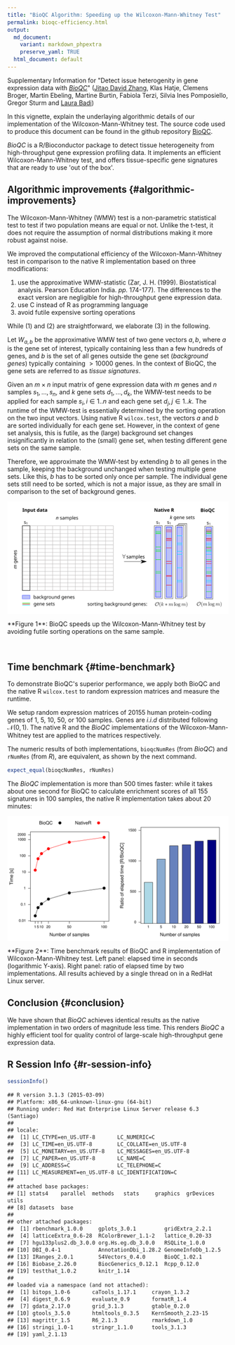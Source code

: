 ```yaml
---
title: "BioQC Algorithm: Speeding up the Wilcoxon-Mann-Whitney Test"
permalink: bioqc-efficiency.html
output: 
  md_document:
    variant: markdown_phpextra
    preserve_yaml: TRUE
  html_document: default
---
```


Supplementary Information for "Detect issue heterogenity in gene
expression data with [*BioQC*](https://github.com/Accio/BioQC)" ([Jitao
David Zhang](mailto:jitao_david.zhang@roche.com), Klas Hatje, Clemens
Broger, Martin Ebeling, Martine Burtin, Fabiola Terzi, Silvia Ines
Pomposiello, Gregor Sturm and [Laura Badi](laura.badi@roche.com))

In this vignette, explain the underlaying algorithmic details of our
implementation of the Wilcoxon-Mann-Whitney test. The source code used
to produce this document can be found in the github repository
[BioQC](https://github.com/Accio/BioQC/vignettes).

*BioQC* is a R/Bioconductor package to detect tissue heterogeneity from
high-throughput gene expression profiling data. It implements an
efficient Wilcoxon-Mann-Whitney test, and offers tissue-specific gene
signatures that are ready to use 'out of the box'.

Algorithmic improvements {#algorithmic-improvements}
------------------------

The Wilcoxon-Mann-Whitney (WMW) test is a non-parametric statistical
test to test if two population means are equal or not. Unlike the
t-test, it does not require the assumption of normal distributions
making it more robust against noise.

We improved the computational efficiency of the Wilcoxon-Mann-Whitney
test in comparison to the native R implementation based on three
modifications:

1.  use the approximative WMW-statistic (Zar, J. H. (1999).
    Biostatistical analysis. Pearson Education India. *pp.* 174-177).
    The differences to the exact version are negligible for
    high-throughput gene expression data.
2.  use C instead of R as programming language
3.  avoid futile expensive sorting operations

While (1) and (2) are straightforward, we elaborate (3) in the
following.

Let *W*<sub>*a*, *b*</sub> be the approximative WMW test of two gene
vectors *a*, *b*, where *a* is the gene set of interest, typically
containing less than a few hundreds of genes, and *b* is the set of all
genes outside the gene set (*background genes*) typically containing
 \> 10000 genes. In the context of BioQC, the gene sets are referred to
as *tissue signatures*.

Given an *m* × *n* input matrix of gene expression data with *m* genes
and *n* samples *s*<sub>1</sub>, …, *s*<sub>*n*</sub>, and *k* gene sets
*d*<sub>1</sub>, …, *d*<sub>*k*</sub>, the WMW-test needs to be applied
for each sample *s*<sub>*i*</sub>, *i* ∈ 1..*n* and each gene set
*d*<sub>*j*</sub>, *j* ∈ 1..*k*. The runtime of the WMW-test is
essentially determined by the sorting operation on the two input
vectors. Using native R `wilcox.test`, the vectors *a* and *b* are
sorted individually for each gene set. However, in the context of gene
set analysis, this is futile, as the (large) background set changes
insignificantly in relation to the (small) gene set, when testing
different gene sets on the same sample.

Therefore, we approximate the WMW-test by extending *b* to all genes in
the sample, keeping the background unchanged when testing multiple gene
sets. Like this, *b* has to be sorted only once per sample. The
individual gene sets still need to be sorted, which is not a major
issue, as they are small in comparison to the set of background genes.

<img src="pages/bioqc/bioqc-efficiency_files/wmw-speedup.svg" style="display:block; margin: auto" alt="bioqc speedup" />
<p markdown="1" class="caption">
**Figure 1**: BioQC speeds up the Wilcoxon-Mann-Whitney test by avoiding
futile sorting operations on the same sample.
</p>
 

Time benchmark {#time-benchmark}
--------------

To demonstrate BioQC's superior performance, we apply both BioQC and the
native R `wilcox.test` to random expression matrices and measure the
runtime.

We setup random expression matrices of 20155 human protein-coding genes
of 1, 5, 10, 50, or 100 samples. Genes are *i*.*i*.*d* distributed
following 𝒩(0, 1). The native R and the *BioQC* implementations of the
Wilcoxon-Mann-Whitney test are applied to the matrices respectively.

The numeric results of both implementations, `bioqcNumRes` (from
*BioQC*) and `rNumRes` (from *R*), are equivalent, as shown by the next
command.

~~~~ r
expect_equal(bioqcNumRes, rNumRes)
~~~~

The *BioQC* implementation is more than 500 times faster: while it takes
about one second for BioQC to calculate enrichment scores of all 155
signatures in 100 samples, the native R implementation takes about 20
minutes:

<img src="pages/bioqc/bioqc-efficiency_files/figure-markdown_phpextra/time_benchmark_vis-1.svg" alt="**Figure 2**: Time benchmark results of BioQC and R implementation of Wilcoxon-Mann-Whitney test. Left panel: elapsed time in seconds (logarithmic Y-axis). Right panel: ratio of elapsed time by two implementations. All results achieved by a single thread on in a RedHat Linux server." style="display:block; margin: auto" />
<p markdown="1" class="caption">
**Figure 2**: Time benchmark results of BioQC and R implementation of
Wilcoxon-Mann-Whitney test. Left panel: elapsed time in seconds
(logarithmic Y-axis). Right panel: ratio of elapsed time by two
implementations. All results achieved by a single thread on in a RedHat
Linux server.
</p>

Conclusion {#conclusion}
----------

We have shown that *BioQC* achieves identical results as the native
implementation in two orders of magnitude less time. This renders
*BioQC* a highly efficient tool for quality control of large-scale
high-throughput gene expression data.

R Session Info {#r-session-info}
--------------

~~~~ r
sessionInfo()
~~~~

    ## R version 3.1.3 (2015-03-09)
    ## Platform: x86_64-unknown-linux-gnu (64-bit)
    ## Running under: Red Hat Enterprise Linux Server release 6.3 (Santiago)
    ## 
    ## locale:
    ##  [1] LC_CTYPE=en_US.UTF-8       LC_NUMERIC=C              
    ##  [3] LC_TIME=en_US.UTF-8        LC_COLLATE=en_US.UTF-8    
    ##  [5] LC_MONETARY=en_US.UTF-8    LC_MESSAGES=en_US.UTF-8   
    ##  [7] LC_PAPER=en_US.UTF-8       LC_NAME=C                 
    ##  [9] LC_ADDRESS=C               LC_TELEPHONE=C            
    ## [11] LC_MEASUREMENT=en_US.UTF-8 LC_IDENTIFICATION=C       
    ## 
    ## attached base packages:
    ## [1] stats4    parallel  methods   stats     graphics  grDevices utils    
    ## [8] datasets  base     
    ## 
    ## other attached packages:
    ##  [1] rbenchmark_1.0.0     gplots_3.0.1         gridExtra_2.2.1     
    ##  [4] latticeExtra_0.6-28  RColorBrewer_1.1-2   lattice_0.20-33     
    ##  [7] hgu133plus2.db_3.0.0 org.Hs.eg.db_3.0.0   RSQLite_1.0.0       
    ## [10] DBI_0.4-1            AnnotationDbi_1.28.2 GenomeInfoDb_1.2.5  
    ## [13] IRanges_2.0.1        S4Vectors_0.4.0      BioQC_1.02.1        
    ## [16] Biobase_2.26.0       BiocGenerics_0.12.1  Rcpp_0.12.0         
    ## [19] testthat_1.0.2       knitr_1.14          
    ## 
    ## loaded via a namespace (and not attached):
    ##  [1] bitops_1.0-6       caTools_1.17.1     crayon_1.3.2      
    ##  [4] digest_0.6.9       evaluate_0.9       formatR_1.4       
    ##  [7] gdata_2.17.0       grid_3.1.3         gtable_0.2.0      
    ## [10] gtools_3.5.0       htmltools_0.3.5    KernSmooth_2.23-15
    ## [13] magrittr_1.5       R6_2.1.3           rmarkdown_1.0     
    ## [16] stringi_1.0-1      stringr_1.1.0      tools_3.1.3       
    ## [19] yaml_2.1.13
